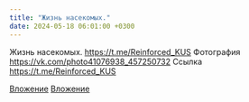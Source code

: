 ```yaml
---
title: "Жизнь насекомых."
date: 2024-05-18 06:01:00 +0300
---
```


Жизнь насекомых.
https://t.me/Reinforced_KUS
Фотография
<a class="vk-attach" href="https://vk.com/photo41076938_457250732">https://vk.com/photo41076938_457250732</a>
Ссылка
https://t.me/Reinforced_KUS

<a class="vk-attach" href="https://vk.com/photo41076938_457250732">Вложение</a>
[Вложение](https://t.me/Reinforced_KUS)
